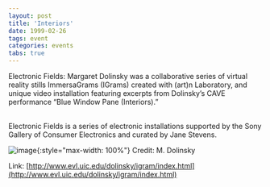 ```yaml
---
layout: post
title: 'Interiors'
date: 1999-02-26
tags: event
categories: events
tabs: true
---
```


Electronic Fields: Margaret Dolinsky  was a collaborative series of virtual reality stills ImmersaGrams (IGrams) created with (art)n Laboratory, and unique video installation featuring excerpts from Dolinsky&rsquo;s CAVE performance &ldquo;Blue Window Pane (Interiors).&rdquo;<br><br>

Electronic  Fields is a series of electronic installations supported by the Sony Gallery of Consumer Electronics and curated by Jane Stevens.

![image](https://www.evl.uic.edu/output/originals/ef99.gif-srcw.jpg){:style="max-width: 100%"}
Credit: M. Dolinsky


Link: [http://www.evl.uic.edu/dolinsky/igram/index.html](http://www.evl.uic.edu/dolinsky/igram/index.html)
